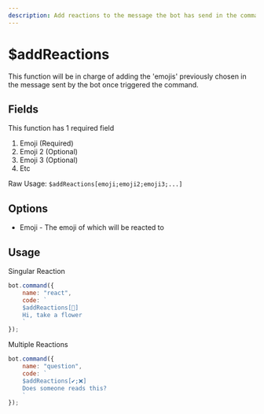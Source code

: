 ```yaml
---
description: Add reactions to the message the bot has send in the command.
---
```


# $addReactions

This function will be in charge of adding the 'emojis' previously chosen in the message sent by the bot once triggered the command.

## Fields

This function has 1 required field

1. Emoji \(Required\)
2. Emoji 2 \(Optional\)
3. Emoji 3 \(Optional\)
4. Etc

Raw Usage: `$addReactions[emoji;emoji2;emoji3;...]`

## Options

* Emoji - The emoji of which will be reacted to

## Usage

Singular Reaction

```javascript
bot.command({
    name: "react",
    code: `
    $addReactions[🌸]
    Hi, take a flower
    `
});
```

Multiple Reactions

```javascript
bot.command({
    name: "question",
    code: `
    $addReactions[✔;❌]
    Does someone reads this?
    `
});
```

